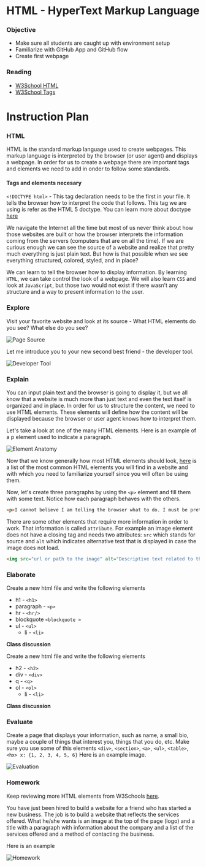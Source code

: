 # HTML - HyperText Markup Language

### Objective

* Make sure all students are caught up with environment setup
* Familiarize with GitHub App and GitHub flow
* Create first webpage

### Reading

* [W3School HTML](http://www.w3schools.com/html/default.asp)
* [W3School Tags](http://www.w3schools.com/tags/default.asp)

# Instruction Plan

### HTML

HTML is the standard markup language used to create webpages. This markup language is interpreted by the browser (or user agent) and displays a webpage. In order for us to create a webpage there are important tags and elements we need to add in onder to follow some standards.

#### Tags and elements necesary

`<!DOCTYPE html>` - This tag declaration needs to be the first in your file. It tells the browser how to interpret the code that follows. This tag we are using is refer as the HTML 5 doctype. You can learn more about doctype [here](http://www.w3schools.com/tags/tag_doctype.asp)

We navigate the Internet all the time but most of us never think about how those websites are built or how the browser interprets the information coming from the servers (computers that are on all the time). If we are curious enough we can see the source of a website and realize that pretty much everything is just plain text. But how is that possible when we see everything structured, colored, styled, and in place?  

We can learn to tell the browser how to display information. By learning `HTML`, we can take control the look of a webpage. We will also learn `CSS` and look at `JavaScript`, but those two would not exist if there wasn’t any structure and a way to present information to the user. 

### Explore

Visit your favorite website and look at its source - What HTML elements do you see? What else do you see?

![Page Source](../images/01/page-source.gif)

Let me introduce you to your new second best friend - the developer tool.

![Developer Tool](../images/01/developer-tool.gif)

### Explain

You can input plain text and the browser is going to display it, but we all know that a website is much more than just text and even the text itself is organized and in place. In order for us to structure the content, we need to use HTML elements. These elements will define how the content will be displayed because the browser or user agent knows how to interpret them. 

Let's take a look at one of the many HTML elements. Here is an example of a p element used to indicate a paragraph. 

![Element Anatomy](/images/01/tags.jpg)

Now that we know generally how most HTML elements should look, [here](http://www.w3schools.com/tags/default.asp) is a list of the most common HTML elements you will find in a website and with which you need to familiarize yourself since you will often be using them. 

Now, let's create three paragraphs by using the `<p>` element and fill them with some text. Notice how each paragraph behaves with the others.

```html
<p>I cannot believe I am telling the browser what to do. I must be pretty smart!</p>
```
There are some other elements that require more information in order to work. That information is called `attribute`. For example an image element does not have a closing tag and needs two attributes: `src` which stands for source and `alt` which indicates alternative text that is displayed in case the image does not load. 

```html
<img src="url or path to the image" alt="Descriptive text related to the image"/>
```

### Elaborate 

Create a new html file and write the following elements   
* h1 - `<h1>`
* paragraph - `<p>`
* hr - `<hr/>`
* blockquote `<blockquote >`
* ul - `<ul>`
    * li - `<li>`

**Class discussion**

Create a new html file and write the following elements
* h2 - `<h2>`
* div - `<div>`
* q - `<q>`
* ol - `<ol>`
    * li - `<li>` 

**Class discussion**

### Evaluate 

Create a page that displays your information, such as name, a small bio, maybe a couple of things that interest you, things that you do, etc. Make sure you use some of this elements `<div>`, `<section>`, `<a>`, `<ul>`, `<table>`, `<hx> x: {1, 2, 3, 4, 5, 6}` 
Here is an example image.

![Evaluation](../images/01/evaluation.jpg)

### Homework

Keep reviewing more HTML elements from W3Schools [here](http://www.w3schools.com/tags/default.asp).

You have just been hired to build a website for a friend who has started a new business. The job is to build a website that reflects the services offered. What he/she wants is an image at the top of the page (logo) and a title with a paragraph with information about the company and a list of the services offered and a method of contacting the business.

Here is an example

![Homework](../images/01/homework.jpg)